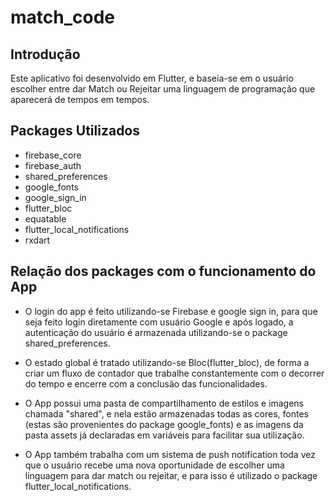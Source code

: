 # match_code

## Introdução

Este aplicativo foi desenvolvido em Flutter, e baseia-se em o usuário escolher entre dar Match ou Rejeitar uma linguagem de programação
que aparecerá de tempos em tempos.

## Packages Utilizados
- firebase_core
- firebase_auth
- shared_preferences
- google_fonts
- google_sign_in
- flutter_bloc
- equatable
- flutter_local_notifications
- rxdart

## Relação dos packages com o funcionamento do App
- O login do app é feito utilizando-se Firebase e google sign in, para que seja feito login diretamente com usuário Google e após logado, a autenticação do usuário
  é armazenada utilizando-se o package shared_preferences.

- O estado global é tratado utilizando-se Bloc(flutter_bloc), de forma a criar um fluxo de contador que trabalhe constantemente com o decorrer do tempo
  e encerre com a conclusão das funcionalidades.

- O App possui uma pasta de compartilhamento de estilos e imagens chamada "shared", e nela estão armazenadas todas as cores, fontes (estas são
  provenientes do package google_fonts) e as imagens da pasta assets já declaradas em variáveis para facilitar sua utilização.
  
 - O App também trabalha com um sistema de push notification toda vez que o usuário recebe uma nova oportunidade de escolher uma linguagem para
   dar match ou rejeitar, e para isso é utilizado o package flutter_local_notifications.




